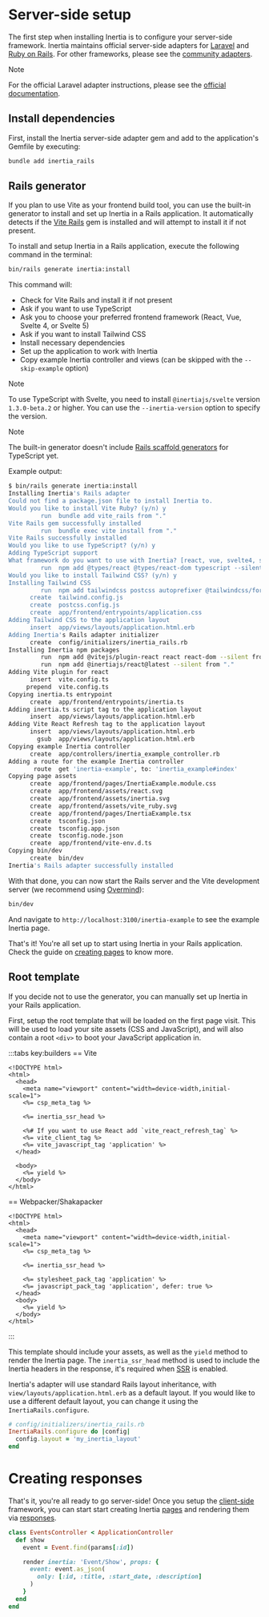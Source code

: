 # Server-side setup

The first step when installing Inertia is to configure your server-side framework. Inertia maintains official server-side adapters for [Laravel](https://laravel.com) and [Ruby on Rails](https://rubyonrails.org). For other frameworks, please see the [community adapters](https://inertiajs.com/community-adapters).

> [!NOTE]
> For the official Laravel adapter instructions, please see the [official documentation](https://inertiajs.com/server-side-setup).

## Install dependencies

First, install the Inertia server-side adapter gem and add to the application's Gemfile by executing:

```bash
bundle add inertia_rails
```

## Rails generator

If you plan to use Vite as your frontend build tool, you can use the built-in generator to install and set up Inertia in a Rails application. It automatically detects if the [Vite Rails](https://vite-ruby.netlify.app/guide/rails.html) gem is installed and will attempt to install it if not present.

To install and setup Inertia in a Rails application, execute the following command in the terminal:

```bash
bin/rails generate inertia:install
```

This command will:

- Check for Vite Rails and install it if not present
- Ask if you want to use TypeScript
- Ask you to choose your preferred frontend framework (React, Vue, Svelte 4, or Svelte 5)
- Ask if you want to install Tailwind CSS
- Install necessary dependencies
- Set up the application to work with Inertia
- Copy example Inertia controller and views (can be skipped with the `--skip-example` option)

> [!NOTE]
> To use TypeScript with Svelte, you need to install `@inertiajs/svelte` version `1.3.0-beta.2` or higher. You can use the `--inertia-version` option to specify the version.

> [!NOTE]
> The built-in generator doesn't include [Rails scaffold generators](/guide/responses#rails-generators) for TypeScript yet.

Example output:

```bash
$ bin/rails generate inertia:install
Installing Inertia's Rails adapter
Could not find a package.json file to install Inertia to.
Would you like to install Vite Ruby? (y/n) y
         run  bundle add vite_rails from "."
Vite Rails gem successfully installed
         run  bundle exec vite install from "."
Vite Rails successfully installed
Would you like to use TypeScript? (y/n) y
Adding TypeScript support
What framework do you want to use with Inertia? [react, vue, svelte4, svelte] (react)
         run  npm add @types/react @types/react-dom typescript --silent from "."
Would you like to install Tailwind CSS? (y/n) y
Installing Tailwind CSS
         run  npm add tailwindcss postcss autoprefixer @tailwindcss/forms @tailwindcss/typography @tailwindcss/container-queries --silent from "."
      create  tailwind.config.js
      create  postcss.config.js
      create  app/frontend/entrypoints/application.css
Adding Tailwind CSS to the application layout
      insert  app/views/layouts/application.html.erb
Adding Inertia's Rails adapter initializer
      create  config/initializers/inertia_rails.rb
Installing Inertia npm packages
         run  npm add @vitejs/plugin-react react react-dom --silent from "."
         run  npm add @inertiajs/react@latest --silent from "."
Adding Vite plugin for react
      insert  vite.config.ts
     prepend  vite.config.ts
Copying inertia.ts entrypoint
      create  app/frontend/entrypoints/inertia.ts
Adding inertia.ts script tag to the application layout
      insert  app/views/layouts/application.html.erb
Adding Vite React Refresh tag to the application layout
      insert  app/views/layouts/application.html.erb
        gsub  app/views/layouts/application.html.erb
Copying example Inertia controller
      create  app/controllers/inertia_example_controller.rb
Adding a route for the example Inertia controller
       route  get 'inertia-example', to: 'inertia_example#index'
Copying page assets
      create  app/frontend/pages/InertiaExample.module.css
      create  app/frontend/assets/react.svg
      create  app/frontend/assets/inertia.svg
      create  app/frontend/assets/vite_ruby.svg
      create  app/frontend/pages/InertiaExample.tsx
      create  tsconfig.json
      create  tsconfig.app.json
      create  tsconfig.node.json
      create  app/frontend/vite-env.d.ts
Copying bin/dev
      create  bin/dev
Inertia's Rails adapter successfully installed
```

With that done, you can now start the Rails server and the Vite development server (we recommend using [Overmind](https://github.com/DarthSim/overmind)):

```bash
bin/dev
```

And navigate to `http://localhost:3100/inertia-example` to see the example Inertia page.

That's it! You're all set up to start using Inertia in your Rails application. Check the guide on [creating pages](/guide/pages) to know more.

## Root template

If you decide not to use the generator, you can manually set up Inertia in your Rails application.

First, setup the root template that will be loaded on the first page visit. This will be used to load your site assets (CSS and JavaScript), and will also contain a root `<div>` to boot your JavaScript application in.

:::tabs key:builders
== Vite

```erb
<!DOCTYPE html>
<html>
  <head>
    <meta name="viewport" content="width=device-width,initial-scale=1">
    <%= csp_meta_tag %>

    <%= inertia_ssr_head %>

    <%# If you want to use React add `vite_react_refresh_tag` %>
    <%= vite_client_tag %>
    <%= vite_javascript_tag 'application' %>
  </head>

  <body>
    <%= yield %>
  </body>
</html>
```

== Webpacker/Shakapacker

```erb
<!DOCTYPE html>
<html>
  <head>
    <meta name="viewport" content="width=device-width,initial-scale=1">
    <%= csp_meta_tag %>

    <%= inertia_ssr_head %>

    <%= stylesheet_pack_tag 'application' %>
    <%= javascript_pack_tag 'application', defer: true %>
  </head>
  <body>
    <%= yield %>
  </body>
</html>
```

:::

This template should include your assets, as well as the `yield` method to render the Inertia page. The `inertia_ssr_head` method is used to include the Inertia headers in the response, it's required when [SSR](/guide/server-side-rendering.md) is enabled.

Inertia's adapter will use standard Rails layout inheritance, with `view/layouts/application.html.erb` as a default layout. If you would like to use a different default layout, you can change it using the `InertiaRails.configure`.

```ruby
# config/initializers/inertia_rails.rb
InertiaRails.configure do |config|
  config.layout = 'my_inertia_layout'
end
```

# Creating responses

That's it, you're all ready to go server-side! Once you setup the [client-side](/guide/client-side-setup.md) framework, you can start start creating Inertia [pages](/guide/pages.md) and rendering them via [responses](/guide/responses.md).

```ruby
class EventsController < ApplicationController
  def show
    event = Event.find(params[:id])

    render inertia: 'Event/Show', props: {
      event: event.as_json(
        only: [:id, :title, :start_date, :description]
      )
    }
  end
end
```
